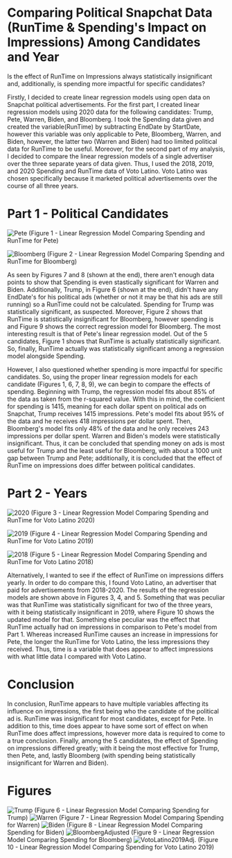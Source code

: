 # Comparing Political Snapchat Data (RunTime & Spending's Impact on Impressions) Among Candidates and Year
Is the effect of RunTime on Impressions always statistically insignificant and, additionally, is spending more impactful for specific candidates?

Firstly, I decided to create linear regression models using open data on Snapchat political advertisements. For the first part, I created linear regression models using 2020 data for the following candidates: Trump, Pete, Warren, Biden, and Bloomberg. I took the Spending data given and created the variable(RunTime) by subtracting EndDate by StartDate, however this variable was only applicable to Pete, Bloomberg, Warren, and Biden, however, the latter two (Warren and Biden) had too limited political data for RunTime to be useful. Moreover, for the second part of my analysis, I decided to compare the linear regression models of a single advertiser over the three separate years of data given. Thus, I used the 2018, 2019, and 2020 Spending and RunTime data of Voto Latino. Voto Latino was chosen specifically because it marketed political advertisements over the course of all three years. 

# Part 1 - Political Candidates
![Pete](LinearRegression_Pete.PNG) (Figure 1 - Linear Regression Model Comparing Spending and RunTime for Pete)

![Bloomberg](LinearRegression_Bloomberg.PNG) (Figure 2 - Linear Regression Model Comparing Spending and RunTime for Bloomberg)

As seen by Figures 7 and 8 (shown at the end), there aren't enough data points to show that Spending is even stastically significant for Warren and Biden. Additionally, Trump, in Figure 6 (shown at the end), didn't have any EndDate's for his political ads (whether or not it may be that his ads are still running) so a RunTime could not be calculated. Spending for Trump was statistically significant, as suspected. Moreover, Figure 2 shows that RunTime is statistically insignificant for Bloomberg, however spending is and Figure 9 shows the correct regression model for Bloomberg. The most interesting result is that of Pete's linear regression model. Out of the 5 candidates, Figure 1 shows that RunTime is actually statistically significant. So, finally, RunTime actually was statistically significant among a regression model alongside Spending. 

However, I also questioned whether spending is more impactful for specific candidates. So, using the proper linear regression models for each candidate (Figures 1, 6, 7, 8, 9), we can begin to compare the effects of spending. Beginning with Trump, the regression model fits about 85% of the data as taken from the r-squared value. With this in mind, the coefficient for spending is 1415, meaning for each dollar spent on political ads on Snapchat, Trump receives 1415 impressions. Pete's model fits about 95% of the data and he receives 418 impressions per dollar spent. Then, Bloomberg's model fits only 48% of the data and he only receives 243 impressions per dollar spent. Warren and Biden's models were statistically insignificant. Thus, it can be concluded that spending money on ads is most useful for Trump and the least useful for Bloomberg, with about a 1000 unit gap between Trump and Pete; additionally, it is concluded that the effect of RunTime on impressions does differ between political candidates.

# Part 2 - Years

![2020](LinearRegression_Voto2020.PNG) (Figure 3 - Linear Regression Model Comparing Spending and RunTime for Voto Latino 2020)

![2019](LinearRegression_Voto2019.PNG) (Figure 4 - Linear Regression Model Comparing Spending and RunTime for Voto Latino 2019)

![2018](LinearRegression_Voto2020.PNG) (Figure 5 - Linear Regression Model Comparing Spending and RunTime for Voto Latino 2018)

Alternatively, I wanted to see if the effect of RunTime on impressions differs yearly. In order to do compare this, I found Voto Latino, an advertiser that paid for advertisements from 2018-2020. The results of the regression models are shown above in Figures 3, 4, and 5. Something that was peculiar was that RunTime was statistically significant for two of the three years, with it being statistically insignificant in 2019, where Figure 10 shows the updated model for that. Something else peculiar was the effect that RunTime actually had on impressions in comparison to Pete's model from Part 1. Whereas increased RunTime causes an increase in impressions for Pete, the longer the RunTime for Voto Latino, the less impressions they received. Thus, time is a variable that does appear to affect impressions with what little data I compared with Voto Latino. 

# Conclusion

In conclusion, RunTime appears to have multiple variables affecting its influence on impressions, the first being who the candidate of the political ad is. RunTime was insignificant for most candidates, except for Pete. In addition to this, time does appear to have some sort of effect on when RunTime does affect impressions, however more data is required to come to a true conclusion. Finally, among the 5 candidates, the effect of Spending on impressions differed greatly; with it being the most effective for Trump, then Pete, and, lastly Bloomberg (with spending being statistically insignificant for Warren and Biden).

# Figures
![Trump](LinearRegression_Trump.PNG) (Figure 6 - Linear Regression Model Comparing Spending for Trump)
![Warren](LinearRegression_Warren.PNG) (Figure 7 - Linear Regression Model Comparing Spending for Warren)
![Biden](LinearRegression_Biden.PNG) (Figure 8 - Linear Regression Model Comparing Spending for Biden)
![BloombergAdjusted](LinearRegression_BloombergAdj.PNG) (Figure 9 - Linear Regression Model Comparing Spending for Bloomberg)
![VotoLatino2019Adj.](LinearRegression_2019Adj.PNG) (Figure 10 - Linear Regression Model Comparing Spending for Voto Latino 2019)

